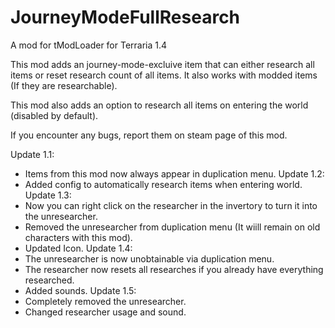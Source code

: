 # JourneyModeFullResearch
A mod for tModLoader for Terraria 1.4

This mod adds an journey-mode-excluive item that can either research all items or reset research count of all items.
It also works with modded items (If they are researchable).

This mod also adds an option to research all items on entering the world (disabled by default).

If you encounter any bugs, report them on steam page of this mod.


Update 1.1:
- Items from this mod now always appear in duplication menu.
Update 1.2:
- Added config to automatically research items when entering world.
Update 1.3:
- Now you can right click on the researcher in the invertory to turn it into the unresearcher.
- Removed the unresearcher from duplication menu (It wiill remain on old characters with this mod).
- Updated Icon.
Update 1.4:
- The unresearcher is now unobtainable via duplication menu.
- The researcher now resets all researches if you already have everything researched.
- Added sounds.
Update 1.5:
- Completely removed the unresearcher.
- Changed researcher usage and sound.
